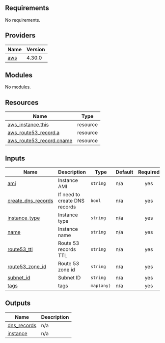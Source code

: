 <!-- BEGINNING OF PRE-COMMIT-TERRAFORM DOCS HOOK -->
## Requirements

No requirements.

## Providers

| Name | Version |
|------|---------|
| <a name="provider_aws"></a> [aws](#provider\_aws) | 4.30.0 |

## Modules

No modules.

## Resources

| Name | Type |
|------|------|
| [aws_instance.this](https://registry.terraform.io/providers/hashicorp/aws/latest/docs/resources/instance) | resource |
| [aws_route53_record.a](https://registry.terraform.io/providers/hashicorp/aws/latest/docs/resources/route53_record) | resource |
| [aws_route53_record.cname](https://registry.terraform.io/providers/hashicorp/aws/latest/docs/resources/route53_record) | resource |

## Inputs

| Name | Description | Type | Default | Required |
|------|-------------|------|---------|:--------:|
| <a name="input_ami"></a> [ami](#input\_ami) | Instance AMI | `string` | n/a | yes |
| <a name="input_create_dns_records"></a> [create\_dns\_records](#input\_create\_dns\_records) | If need to create DNS records | `bool` | n/a | yes |
| <a name="input_instance_type"></a> [instance\_type](#input\_instance\_type) | Instance type | `string` | n/a | yes |
| <a name="input_name"></a> [name](#input\_name) | Instance name | `string` | n/a | yes |
| <a name="input_route53_ttl"></a> [route53\_ttl](#input\_route53\_ttl) | Route 53 records TTL | `string` | n/a | yes |
| <a name="input_route53_zone_id"></a> [route53\_zone\_id](#input\_route53\_zone\_id) | Route 53 zone id | `string` | n/a | yes |
| <a name="input_subnet_id"></a> [subnet\_id](#input\_subnet\_id) | Subnet ID | `string` | n/a | yes |
| <a name="input_tags"></a> [tags](#input\_tags) | tags | `map(any)` | n/a | yes |

## Outputs

| Name | Description |
|------|-------------|
| <a name="output_dns_records"></a> [dns\_records](#output\_dns\_records) | n/a |
| <a name="output_instance"></a> [instance](#output\_instance) | n/a |
<!-- END OF PRE-COMMIT-TERRAFORM DOCS HOOK -->
